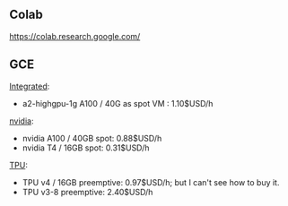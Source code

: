 ## Colab

https://colab.research.google.com/


## GCE

[Integrated](https://cloud.google.com/compute/all-pricing#a2_machine_types):

- a2-highgpu-1g A100 / 40G as spot VM : 1.10$USD/h

[nvidia](https://cloud.google.com/compute/all-pricing#gpu):

- nvidia A100 / 40GB spot: 0.88$USD/h
- nvidia T4 / 16GB spot: 0.31$USD/h

[TPU](https://cloud.google.com/tpu/pricing):

- TPU v4 / 16GB preemptive: 0.97$USD/h; but I can't see how to buy it.
- TPU v3-8 preemptive: 2.40$USD/h
